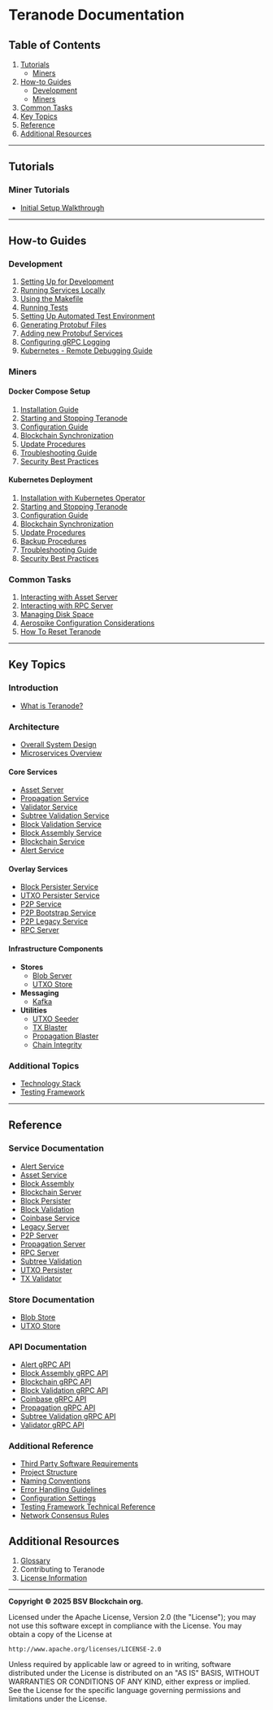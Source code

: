 # Teranode Documentation

## Table of Contents

1. [Tutorials](#tutorials)
   - [Miners](#miner-tutorials)
2. [How-to Guides](#how-to-guides)
   - [Development](#development)
   - [Miners](#miners)
3. [Common Tasks](#common)
4. [Key Topics](#key-topics)
5. [Reference](#reference)
6. [Additional Resources](#additional-resources)

-----

## Tutorials

### Miner Tutorials

- [Initial Setup Walkthrough](docs/tutorials/miners/minersGettingStarted.md)

-----

## How-to Guides

### Development

1. [Setting Up for Development](docs/howto/developerSetup.md)
2. [Running Services Locally](docs/howto/locallyRunningServices.md)
3. [Using the Makefile](docs/howto/makefile.md)
4. [Running Tests](docs/howto/runningTests.md)
5. [Setting Up Automated Test Environment](docs/howto/automatedTestingHowTo.md)
6. [Generating Protobuf Files](docs/howto/generatingProtobuf.md)
7. [Adding new Protobuf Services](docs/howto/addingNewProtobufServices.md)
8. [Configuring gRPC Logging](docs/howto/configuringGrpcLogging.md)
9. [Kubernetes - Remote Debugging Guide](docs/howto/howToRemoteDebugTeranode.md)

### Miners

#### Docker Compose Setup

1. [Installation Guide](docs/howto/miners/docker/minersHowToInstallation.md)
2. [Starting and Stopping Teranode](docs/howto/miners/docker/minersHowToStopStartDockerTeranode.md)
3. [Configuration Guide](docs/howto/miners/docker/minersHowToConfigureTheNode.md)
4. [Blockchain Synchronization](docs/howto/miners/docker/minersHowToSyncTheNode.md)
5. [Update Procedures](docs/howto/miners/docker/minersUpdatingTeranode.md)
6. [Troubleshooting Guide](docs/howto/miners/docker/minersHowToTroubleshooting.md)
7. [Security Best Practices](docs/howto/miners/docker/minersSecurityBestPractices.md)

#### Kubernetes Deployment

1. [Installation with Kubernetes Operator](docs/howto/miners/kubernetes/minersHowToInstallation.md)
2. [Starting and Stopping Teranode](docs/howto/miners/kubernetes/minersHowToStopStartKubernetesTeranode.md)
3. [Configuration Guide](docs/howto/miners/kubernetes/minersHowToConfigureTheNode.md)
4. [Blockchain Synchronization](docs/howto/miners/kubernetes/minersHowToSyncTheNode.md)
5. [Update Procedures](docs/howto/miners/kubernetes/minersUpdatingTeranode.md)
6. [Backup Procedures](docs/howto/miners/kubernetes/minersHowToBackup.md)
7. [Troubleshooting Guide](docs/howto/miners/kubernetes/minersHowToTroubleshooting.md)
8. [Security Best Practices](docs/howto/miners/kubernetes/minersSecurityBestPractices.md)


### Common Tasks

1. [Interacting with Asset Server](docs/howto/miners/minersHowToInteractWithAssetServer.md)
2. [Interacting with RPC Server](docs/howto/miners/minersHowToInteractWithRPCServer.md)
3. [Managing Disk Space](docs/howto/miners/minersManagingDiskSpace.md)
4. [Aerospike Configuration Considerations](docs/howto/miners/minersHowToAerospikeTuning.md)
5. [How To Reset Teranode](docs/howto/miners/minersHowToResetTeranode.md)

-----

## Key Topics

### Introduction
- [What is Teranode?](docs/topics/teranodeIntro.md)

### Architecture
- [Overall System Design](docs/architecture/teranode-overall-system-design.md)
- [Microservices Overview](docs/architecture/teranode-microservices-overview.md)

#### Core Services
- [Asset Server](docs/services/assetServer.md)
- [Propagation Service](docs/services/propagation.md)
- [Validator Service](docs/services/validator.md)
- [Subtree Validation Service](docs/services/subtreeValidation.md)
- [Block Validation Service](docs/services/blockValidation.md)
- [Block Assembly Service](docs/services/blockAssembly.md)
- [Blockchain Service](docs/services/blockchain.md)
- [Alert Service](docs/services/alert.md)

#### Overlay Services
- [Block Persister Service](docs/services/blockPersister.md)
- [UTXO Persister Service](docs/services/utxoPersister.md)
- [P2P Service](docs/services/p2p.md)
- [P2P Bootstrap Service](docs/services/p2pBootstrap.md)
- [P2P Legacy Service](docs/services/p2pLegacy.md)
- [RPC Server](docs/services/rpc.md)

#### Infrastructure Components
- **Stores**
   - [Blob Server](docs/stores/blob.md)
   - [UTXO Store](docs/stores/utxo.md)
- **Messaging**
   - [Kafka](docs/kafka/kafka.md)
- **Utilities**
   - [UTXO Seeder](docs/commands/seeder.md)
   - [TX Blaster](docs/commands/txBlaster.md)
   - [Propagation Blaster](docs/commands/propagationBlaster.md)
   - [Chain Integrity](docs/commands/chainIntegrity.md)

### Additional Topics
- [Technology Stack](docs/topics/technologyStack.md)
- [Testing Framework](docs/topics/understandingTheTestingFramework.md)

-----

## Reference

### Service Documentation
- [Alert Service](docs/references/services/alert_reference.md)
- [Asset Service](docs/references/services/asset_reference.md)
- [Block Assembly](docs/references/services/blockassembly_reference.md)
- [Blockchain Server](docs/references/services/blockchain_reference.md)
- [Block Persister](docs/references/services/blockpersister_reference.md)
- [Block Validation](docs/references/services/blockvalidation_reference.md)
- [Coinbase Service](docs/references/services/coinbase_reference.md)
- [Legacy Server](docs/references/services/legacy_reference.md)
- [P2P Server](docs/references/services/p2p_reference.md)
- [Propagation Server](docs/references/services/propagation_reference.md)
- [RPC Server](docs/references/services/rpc_reference.md)
- [Subtree Validation](docs/references/services/subtreevalidation_reference.md)
- [UTXO Persister](docs/references/services/utxopersister_reference.md)
- [TX Validator](docs/references/services/validator_reference.md)

### Store Documentation
- [Blob Store](docs/references/stores/blob_reference.md)
- [UTXO Store](docs/references/stores/utxo_reference.md)

### API Documentation
- [Alert gRPC API](docs/references/protobuf_docs/alertProto.md)
- [Block Assembly gRPC API](docs/references/protobuf_docs/blockassemblyProto.md)
- [Blockchain gRPC API](docs/references/protobuf_docs/blockchainProto.md)
- [Block Validation gRPC API](docs/references/protobuf_docs/blockvalidationProto.md)
- [Coinbase gRPC API](docs/references/protobuf_docs/coinbaseProto.md)
- [Propagation gRPC API](docs/references/protobuf_docs/propagationProto.md)
- [Subtree Validation gRPC API](docs/references/protobuf_docs/subtreevalidationProto.md)
- [Validator gRPC API](docs/references/protobuf_docs/validatorProto.md)

### Additional Reference
- [Third Party Software Requirements](docs/references/thirdPartySoftwareRequirements.md)
- [Project Structure](docs/references/projectStructure.md)
- [Naming Conventions](docs/references/namingConventions.md)
- [Error Handling Guidelines](docs/references/errorHandling.md)
- [Configuration Settings](docs/references/settings.md)
- [Testing Framework Technical Reference](docs/references/testingTechnicalReference.md)
- [Network Consensus Rules](docs/references/networkConsensusRules.md)

## Additional Resources
1. [Glossary](docs/references/glossary.md)
2. Contributing to Teranode
3. [License Information](docs/references/licenseInformation.md)

---

**Copyright © 2025 BSV Blockchain org.**

Licensed under the Apache License, Version 2.0 (the "License");
you may not use this software except in compliance with the License.
You may obtain a copy of the License at

    http://www.apache.org/licenses/LICENSE-2.0

Unless required by applicable law or agreed to in writing, software
distributed under the License is distributed on an "AS IS" BASIS,
WITHOUT WARRANTIES OR CONDITIONS OF ANY KIND, either express or implied.
See the License for the specific language governing permissions and
limitations under the License.
